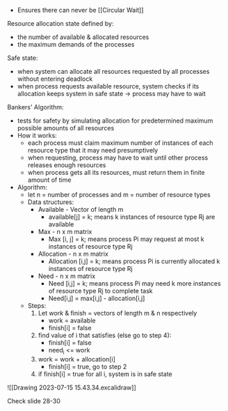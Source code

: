 - Ensures there can never be [[Circular Wait]]

Resource allocation state defined by:
- the number of available & allocated resources
- the maximum demands of the processes

Safe state:
- when system can allocate all resources requested by all processes without entering deadlock
- when process requests available resource, system checks if its allocation keeps system in safe state -> process may have to wait

Bankers' Algorithm:
- tests for safety by simulating allocation for predetermined maximum possible amounts of all resources
- How it works:
	- each process must claim maximum number of instances of each resource type that it may need presumptively
	- when requesting, process may have to wait until other process releases enough resources
	- when process gets all its resources, must return them in finite amount of time
- Algorithm:
	- let n = number of processes and m = number of resource types
	- Data structures:
		- Available - Vector of length m
			- available\[j] = k; means k instances of resource type Rj are available
		- Max - n x m matrix
			- Max \[i, j] = k; means process Pi may request at most k instances of resource type Rj
		- Allocation - n x m matrix
			- Allocation \[i,j] = k; means process Pi is currently allocated k instances of resource type Rj
		- Need - n x m matrix
			- Need \[i,j] = k; means process Pi may need k more instances of resource type Rj to complete task
			- Need\[i,j] = max\[i,j] - allocation\[i,j]
	- Steps:
		1. Let *work* & finish = vectors of length m & n respectively
			- work = available
			- finish\[i] = false
		2. find value of i that satisfies (else go to step 4):
			- finish\[i] = false
			- need<sub>i</sub> <= work
		3. work = work + allocation\[i]
			- finish\[i] = true, go to step 2
		4. if finish\[i] = true for all i, system is in safe state

![[Drawing 2023-07-15 15.43.34.excalidraw]]

Check slide 28-30